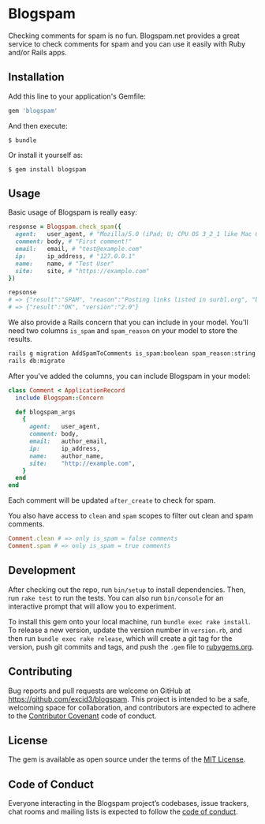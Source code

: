 # Blogspam

Checking comments for spam is no fun. Blogspam.net provides a great
service to check comments for spam and you can use it easily with Ruby
and/or Rails apps.

## Installation

Add this line to your application's Gemfile:

```ruby
gem 'blogspam'
```

And then execute:

    $ bundle

Or install it yourself as:

    $ gem install blogspam

## Usage

Basic usage of Blogspam is really easy:

```ruby
response = Blogspam.check_spam({
  agent:   user_agent, # "Mozilla/5.0 (iPad; U; CPU OS 3_2_1 like Mac OS X; en-us) AppleWebKit/531.21.10 (KHTML, like Gecko) Mobile/7B405"
  comment: body, # "First comment!"
  email:   email, # "test@example.com"
  ip:      ip_address, # "127.0.0.1"
  name:    name, # "Test User"
  site:    site, # "https://example.com"
})

repsonse
# => {"result":"SPAM", "reason":"Posting links listed in surbl.org", "blocker":"20-ip.js", "version":"2.0"}
# => {"result":"OK", "version":"2.0"}
```

We also provide a Rails concern that you can include in your model.
You'll need two columns `is_spam` and `spam_reason` on your model to
store the results.

```bash
rails g migration AddSpamToComments is_spam:boolean spam_reason:string
rails db:migrate
```

After you've added the columns, you can include Blogspam in your model:

```ruby
class Comment < ApplicationRecord
  include Blogspam::Concern

  def blogspam_args
    {
      agent:   user_agent,
      comment: body,
      email:   author_email,
      ip:      ip_address,
      name:    author_name,
      site:    "http://example.com",
    }
  end
end
```

Each comment will be updated `after_create` to check for spam.

You also have access to `clean` and `spam` scopes to filter out clean
and spam comments.

```ruby
Comment.clean # => only is_spam = false comments
Comment.spam # => only is_spam = true comments
```

## Development

After checking out the repo, run `bin/setup` to install dependencies. Then, run `rake test` to run the tests. You can also run `bin/console` for an interactive prompt that will allow you to experiment.

To install this gem onto your local machine, run `bundle exec rake install`. To release a new version, update the version number in `version.rb`, and then run `bundle exec rake release`, which will create a git tag for the version, push git commits and tags, and push the `.gem` file to [rubygems.org](https://rubygems.org).

## Contributing

Bug reports and pull requests are welcome on GitHub at https://github.com/excid3/blogspam. This project is intended to be a safe, welcoming space for collaboration, and contributors are expected to adhere to the [Contributor Covenant](http://contributor-covenant.org) code of conduct.

## License

The gem is available as open source under the terms of the [MIT License](https://opensource.org/licenses/MIT).

## Code of Conduct

Everyone interacting in the Blogspam project’s codebases, issue trackers, chat rooms and mailing lists is expected to follow the [code of conduct](https://github.com/excid3/blogspam/blob/master/CODE_OF_CONDUCT.md).
